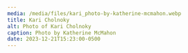```yaml
---
media: /media/files/kari_photo-by-katherine-mcmahon.webp
title: Kari Cholnoky
alt: Photo of Kari Cholnoky
caption: Photo by Katherine McMahon
date: 2023-12-21T15:23:00-0500
---
```

